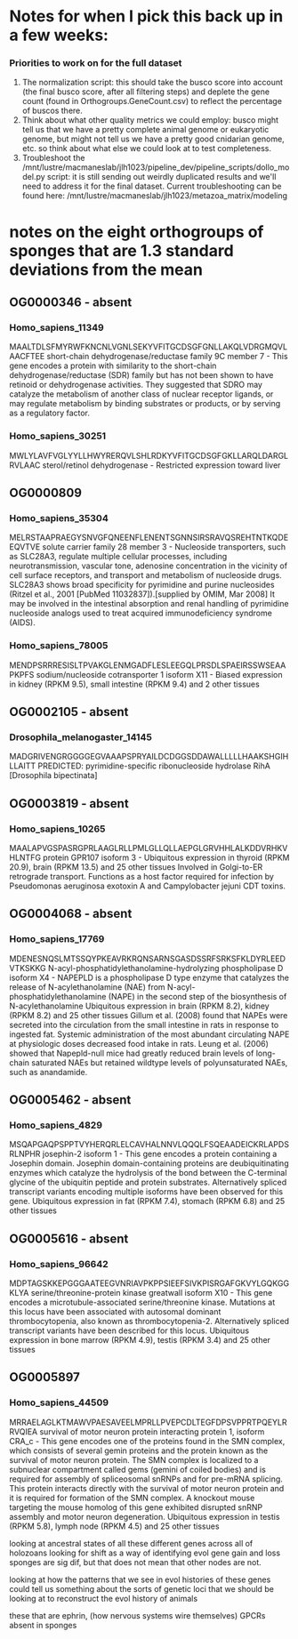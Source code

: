 # Notes for when I pick this back up in a few weeks:

### Priorities to work on for the full dataset
1. The normalization script: this should take the busco score into account (the final busco score, after all filtering steps) and deplete the gene count (found in Orthogroups.GeneCount.csv) to reflect the percentage of buscos there.
2. Think about what other quality metrics we could employ: busco might tell us that we have a pretty complete animal genome or eukaryotic genome, but might not tell us we have a pretty good cnidarian genome, etc. so think about what else we could look at to test completeness.
3. Troubleshoot the /mnt/lustre/macmaneslab/jlh1023/pipeline_dev/pipeline_scripts/dollo_model.py script: it is still sending out weirdly duplicated results and we'll need to address it for the final dataset. Current troubleshooting can be found here: /mnt/lustre/macmaneslab/jlh1023/metazoa_matrix/modeling







# notes on the eight orthogroups of sponges that are 1.3 standard deviations from the mean

## OG0000346 - absent
### Homo_sapiens_11349
MAALTDLSFMYRWFKNCNLVGNLSEKYVFITGCDSGFGNLLAKQLVDRGMQVLAACFTEE
short-chain dehydrogenase/reductase family 9C member 7 - This gene encodes a protein with similarity to the short-chain dehydrogenase/reductase (SDR) family but has not been shown to have retinoid or dehydrogenase activities.
They suggested that SDRO may catalyze the metabolism of another class of nuclear receptor ligands, or may regulate metabolism by binding substrates or products, or by serving as a regulatory factor.
### Homo_sapiens_30251
MWLYLAVFVGLYYLLHWYRERQVLSHLRDKYVFITGCDSGFGKLLARQLDARGLRVLAAC
sterol/retinol dehydrogenase - Restricted expression toward liver

## OG0000809
### Homo_sapiens_35304
MELRSTAAPRAEGYSNVGFQNEENFLENENTSGNNSIRSRAVQSREHTNTKQDEEQVTVE
solute carrier family 28 member 3 - Nucleoside transporters, such as SLC28A3, regulate multiple cellular processes, including neurotransmission, vascular tone, adenosine concentration in the vicinity of cell surface receptors, and transport and metabolism of nucleoside drugs. SLC28A3 shows broad specificity for pyrimidine and purine nucleosides (Ritzel et al., 2001 [PubMed 11032837]).[supplied by OMIM, Mar 2008]
It may be involved in the intestinal absorption and renal handling of pyrimidine nucleoside analogs used to treat acquired immunodeficiency syndrome (AIDS).
### Homo_sapiens_78005
MENDPSRRRESISLTPVAKGLENMGADFLESLEEGQLPRSDLSPAEIRSSWSEAAPKPFS
sodium/nucleoside cotransporter 1 isoform X11 - Biased expression in kidney (RPKM 9.5), small intestine (RPKM 9.4) and 2 other tissues

## OG0002105 - absent
### Drosophila_melanogaster_14145
MADGRIVENGRGGGGEGVAAAPSPRYAILDCDGGSDDAWALLLLLHAAKSHGIHLLAITT
PREDICTED: pyrimidine-specific ribonucleoside hydrolase RihA [Drosophila bipectinata]

## OG0003819 - absent
### Homo_sapiens_10265
MAALAPVGSPASRGPRLAAGLRLLPMLGLLQLLAEPGLGRVHHLALKDDVRHKVHLNTFG
protein GPR107 isoform 3 - Ubiquitous expression in thyroid (RPKM 20.9), brain (RPKM 13.5) and 25 other tissues
Involved in Golgi-to-ER retrograde transport. Functions as a host factor required for infection by Pseudomonas aeruginosa exotoxin A and Campylobacter jejuni CDT toxins.

## OG0004068 - absent
### Homo_sapiens_17769
MDENESNQSLMTSSQYPKEAVRKRQNSARNSGASDSSRFSRKSFKLDYRLEEDVTKSKKG
N-acyl-phosphatidylethanolamine-hydrolyzing phospholipase D isoform X4 - NAPEPLD is a phospholipase D type enzyme that catalyzes the release of N-acylethanolamine (NAE) from N-acyl-phosphatidylethanolamine (NAPE) in the second step of the biosynthesis of N-acylethanolamine
Ubiquitous expression in brain (RPKM 8.2), kidney (RPKM 8.2) and 25 other tissues
Gillum et al. (2008) found that NAPEs were secreted into the circulation from the small intestine in rats in response to ingested fat. Systemic administration of the most abundant circulating NAPE at physiologic doses decreased food intake in rats.
Leung et al. (2006) showed that Napepld-null mice had greatly reduced brain levels of long-chain saturated NAEs but retained wildtype levels of polyunsaturated NAEs, such as anandamide.

## OG0005462 - absent
### Homo_sapiens_4829
MSQAPGAQPSPPTVYHERQRLELCAVHALNNVLQQQLFSQEAADEICKRLAPDSRLNPHR
josephin-2 isoform 1 - This gene encodes a protein containing a Josephin domain. Josephin domain-containing proteins are deubiquitinating enzymes which catalyze the hydrolysis of the bond between the C-terminal glycine of the ubiquitin peptide and protein substrates. Alternatively spliced transcript variants encoding multiple isoforms have been observed for this gene.
Ubiquitous expression in fat (RPKM 7.4), stomach (RPKM 6.8) and 25 other tissues

## OG0005616 - absent
### Homo_sapiens_96642
MDPTAGSKKEPGGGAATEEGVNRIAVPKPPSIEEFSIVKPISRGAFGKVYLGQKGGKLYA
serine/threonine-protein kinase greatwall isoform X10 - This gene encodes a microtubule-associated serine/threonine kinase. Mutations at this locus have been associated with autosomal dominant thrombocytopenia, also known as thrombocytopenia-2. Alternatively spliced transcript variants have been described for this locus.
Ubiquitous expression in bone marrow (RPKM 4.9), testis (RPKM 3.4) and 25 other tissues

## OG0005897
### Homo_sapiens_44509
MRRAELAGLKTMAWVPAESAVEELMPRLLPVEPCDLTEGFDPSVPPRTPQEYLRRVQIEA
survival of motor neuron protein interacting protein 1, isoform CRA_c - This gene encodes one of the proteins found in the SMN complex, which consists of several gemin proteins and the protein known as the survival of motor neuron protein. The SMN complex is localized to a subnuclear compartment called gems (gemini of coiled bodies) and is required for assembly of spliceosomal snRNPs and for pre-mRNA splicing. This protein interacts directly with the survival of motor neuron protein and it is required for formation of the SMN complex. A knockout mouse targeting the mouse homolog of this gene exhibited disrupted snRNP assembly and motor neuron degeneration.
Ubiquitous expression in testis (RPKM 5.8), lymph node (RPKM 4.5) and 25 other tissues




looking at ancestral states of all these different genes across all of holozoans
looking for shift as a way of identifying evol gene gain and loss
sponges are sig dif, but that does not mean that other nodes are not.

looking at how the patterns that we see in evol histories of these genes could tell us something about the sorts of genetic loci that we should be looking at to reconstruct the evol history of animals

these that are ephrin, (how nervous systems wire themselves) GPCRs absent in sponges
